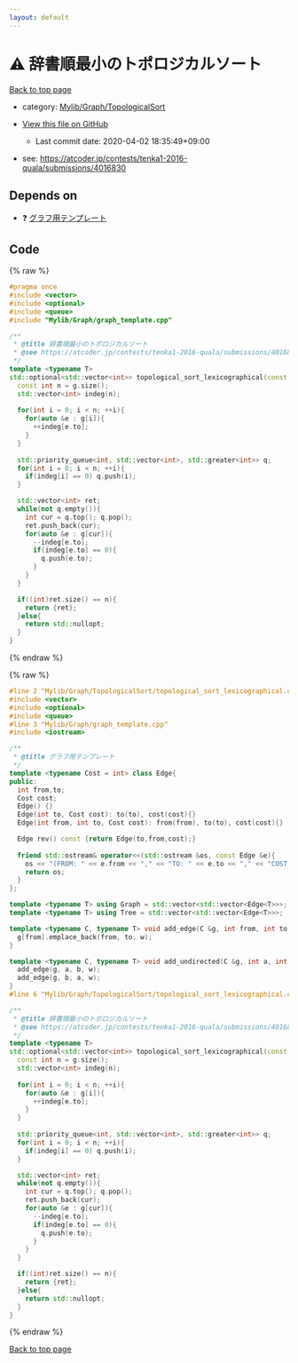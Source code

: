 ```yaml
---
layout: default
---
```


<!-- mathjax config similar to math.stackexchange -->
<script type="text/javascript" async
  src="https://cdnjs.cloudflare.com/ajax/libs/mathjax/2.7.5/MathJax.js?config=TeX-MML-AM_CHTML">
</script>
<script type="text/x-mathjax-config">
  MathJax.Hub.Config({
    TeX: { equationNumbers: { autoNumber: "AMS" }},
    tex2jax: {
      inlineMath: [ ['$','$'] ],
      processEscapes: true
    },
    "HTML-CSS": { matchFontHeight: false },
    displayAlign: "left",
    displayIndent: "2em"
  });
</script>

<script type="text/javascript" src="https://cdnjs.cloudflare.com/ajax/libs/jquery/3.4.1/jquery.min.js"></script>
<script src="https://cdn.jsdelivr.net/npm/jquery-balloon-js@1.1.2/jquery.balloon.min.js" integrity="sha256-ZEYs9VrgAeNuPvs15E39OsyOJaIkXEEt10fzxJ20+2I=" crossorigin="anonymous"></script>
<script type="text/javascript" src="../../../../assets/js/copy-button.js"></script>
<link rel="stylesheet" href="../../../../assets/css/copy-button.css" />


# :warning: 辞書順最小のトポロジカルソート

<a href="../../../../index.html">Back to top page</a>

* category: <a href="../../../../index.html#5cfab8f1bec9f4a2c22b88bddb7720db">Mylib/Graph/TopologicalSort</a>
* <a href="{{ site.github.repository_url }}/blob/master/Mylib/Graph/TopologicalSort/topological_sort_lexicographical.cpp">View this file on GitHub</a>
    - Last commit date: 2020-04-02 18:35:49+09:00


* see: <a href="https://atcoder.jp/contests/tenka1-2016-quala/submissions/4016830">https://atcoder.jp/contests/tenka1-2016-quala/submissions/4016830</a>


## Depends on

* :question: <a href="../graph_template.cpp.html">グラフ用テンプレート</a>


## Code

<a id="unbundled"></a>
{% raw %}
```cpp
#pragma once
#include <vector>
#include <optional>
#include <queue>
#include "Mylib/Graph/graph_template.cpp"

/**
 * @title 辞書順最小のトポロジカルソート
 * @see https://atcoder.jp/contests/tenka1-2016-quala/submissions/4016830
 */
template <typename T>
std::optional<std::vector<int>> topological_sort_lexicographical(const Graph<T> &g){
  const int n = g.size();
  std::vector<int> indeg(n);
  
  for(int i = 0; i < n; ++i){
    for(auto &e : g[i]){
      ++indeg[e.to];
    }
  }
  
  std::priority_queue<int, std::vector<int>, std::greater<int>> q;
  for(int i = 0; i < n; ++i){
    if(indeg[i] == 0) q.push(i);
  }

  std::vector<int> ret;
  while(not q.empty()){
    int cur = q.top(); q.pop();
    ret.push_back(cur);
    for(auto &e : g[cur]){
      --indeg[e.to];
      if(indeg[e.to] == 0){
        q.push(e.to);
      }
    }
  }

  if((int)ret.size() == n){
    return {ret};
  }else{
    return std::nullopt;
  }
}

```
{% endraw %}

<a id="bundled"></a>
{% raw %}
```cpp
#line 2 "Mylib/Graph/TopologicalSort/topological_sort_lexicographical.cpp"
#include <vector>
#include <optional>
#include <queue>
#line 3 "Mylib/Graph/graph_template.cpp"
#include <iostream>

/**
 * @title グラフ用テンプレート
 */
template <typename Cost = int> class Edge{
public:
  int from,to;
  Cost cost;
  Edge() {}
  Edge(int to, Cost cost): to(to), cost(cost){}
  Edge(int from, int to, Cost cost): from(from), to(to), cost(cost){}

  Edge rev() const {return Edge(to,from,cost);}
  
  friend std::ostream& operator<<(std::ostream &os, const Edge &e){
    os << "(FROM: " << e.from << "," << "TO: " << e.to << "," << "COST: " << e.cost << ")";
    return os;
  }
};

template <typename T> using Graph = std::vector<std::vector<Edge<T>>>;
template <typename T> using Tree = std::vector<std::vector<Edge<T>>>;

template <typename C, typename T> void add_edge(C &g, int from, int to, T w){
  g[from].emplace_back(from, to, w);
}

template <typename C, typename T> void add_undirected(C &g, int a, int b, T w){
  add_edge(g, a, b, w);
  add_edge(g, b, a, w);
}
#line 6 "Mylib/Graph/TopologicalSort/topological_sort_lexicographical.cpp"

/**
 * @title 辞書順最小のトポロジカルソート
 * @see https://atcoder.jp/contests/tenka1-2016-quala/submissions/4016830
 */
template <typename T>
std::optional<std::vector<int>> topological_sort_lexicographical(const Graph<T> &g){
  const int n = g.size();
  std::vector<int> indeg(n);
  
  for(int i = 0; i < n; ++i){
    for(auto &e : g[i]){
      ++indeg[e.to];
    }
  }
  
  std::priority_queue<int, std::vector<int>, std::greater<int>> q;
  for(int i = 0; i < n; ++i){
    if(indeg[i] == 0) q.push(i);
  }

  std::vector<int> ret;
  while(not q.empty()){
    int cur = q.top(); q.pop();
    ret.push_back(cur);
    for(auto &e : g[cur]){
      --indeg[e.to];
      if(indeg[e.to] == 0){
        q.push(e.to);
      }
    }
  }

  if((int)ret.size() == n){
    return {ret};
  }else{
    return std::nullopt;
  }
}

```
{% endraw %}

<a href="../../../../index.html">Back to top page</a>

